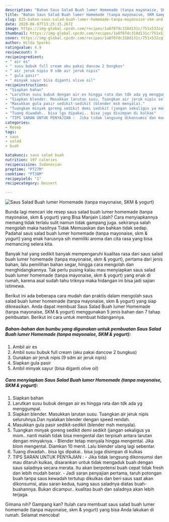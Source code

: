 ```yaml
---
description: "Bahan Saus Salad Buah lumer Homemade (tanpa mayonaise, SKM &amp;amp; yogurt) | Bahan Membuat Saus Salad Buah lumer Homemade (tanpa mayonaise, SKM &amp;amp; yogurt) Yang Enak Dan Lezat"
title: "Bahan Saus Salad Buah lumer Homemade (tanpa mayonaise, SKM &amp;amp; yogurt) | Bahan Membuat Saus Salad Buah lumer Homemade (tanpa mayonaise, SKM &amp;amp; yogurt) Yang Enak Dan Lezat"
slug: 825-bahan-saus-salad-buah-lumer-homemade-tanpa-mayonaise-skm-and-amp-yogurt-bahan-membuat-saus-salad-buah-lumer-homemade-tanpa-mayonaise-skm-and-amp-yogurt-yang-enak-dan-lezat
date: 2020-06-07T13:25:15.267Z
image: https://img-global.cpcdn.com/recipes/1a8f07dc318d131c/751x532cq70/saus-salad-buah-lumer-homemade-tanpa-mayonaise-skm-yogurt-foto-resep-utama.jpg
thumbnail: https://img-global.cpcdn.com/recipes/1a8f07dc318d131c/751x532cq70/saus-salad-buah-lumer-homemade-tanpa-mayonaise-skm-yogurt-foto-resep-utama.jpg
cover: https://img-global.cpcdn.com/recipes/1a8f07dc318d131c/751x532cq70/saus-salad-buah-lumer-homemade-tanpa-mayonaise-skm-yogurt-foto-resep-utama.jpg
author: Hilda Sparks
ratingvalue: 4.9
reviewcount: 9
recipeingredient:
- " air es"
- " susu bubuk full cream aku pakai dancow 2 bungkus"
- " air jeruk nipis 9 sdm air jeruk nipis"
- " gula pasir"
- " minyak sayur bisa diganti olive oil"
recipeinstructions:
- "Siapkan bahan"
- "Larutkan susu bubuk dengan air es hingga rata dan tdk ada yg menggumpal."
- "Siapkan blender. Masukkan larutan susu. Tuangkan air jeruk nipis seluruhnya.Dan nyalakan blender dengan speed rendah."
- "Masukkan gula pasir sedikit-sedikit (blender msh menyala)."
- "Tuangkan minyak goreng sedikit demi sedikit (jangan sekaligus ya mom.. nanti malah tidak bisa mengental dan terpisah antara larutan dengan minyaknya. Blender tetap menyala hingga mengental. Jika blom mengental. Diamkan 10 menit. Lalu blender ulang lagi sebentar."
- "Tuang diwadah.. bisa lgs dipakai.. bisa juga disimpan di kulkas"
- "TIPS SARAN UNTUK PENYAJIAN :  Jika tidak langsung dikonsumsi dan mau ditaruh kulkas, disarankan untuk tidak mengaduk buah dengan saus saladnya secara merata. Itu akan berpotensi buah cepat tidak fresh dan lebih mudah berair. Jadi saran penyajian pertama, taruh potongan buah tanpa saus kewadah tertutup dikulkas dan beri saus saat akan dikonsumsi, atau saran kedua, tuang saus saladnya diatas buah-buahannya. Bukan dicampur.. kualitas buah dan saladnya akan lebih terjaga."
categories:
- Resep
tags:
- saus
- salad
- buah

katakunci: saus salad buah 
nutrition: 197 calories
recipecuisine: Indonesian
preptime: "PT27M"
cooktime: "PT38M"
recipeyield: "1"
recipecategory: Dessert

---
```



![Saus Salad Buah lumer Homemade (tanpa mayonaise, SKM &amp; yogurt)](https://img-global.cpcdn.com/recipes/1a8f07dc318d131c/751x532cq70/saus-salad-buah-lumer-homemade-tanpa-mayonaise-skm-yogurt-foto-resep-utama.jpg)

Bunda lagi mencari ide resep saus salad buah lumer homemade (tanpa mayonaise, skm &amp; yogurt) yang Bisa Manjain Lidah? Cara menyiapkannya memang tidak terlalu sulit namun tidak gampang juga. sekiranya salah mengolah maka hasilnya Tidak Memuaskan dan bahkan tidak sedap. Padahal saus salad buah lumer homemade (tanpa mayonaise, skm &amp; yogurt) yang enak harusnya sih memiliki aroma dan cita rasa yang bisa memancing selera kita.

Banyak hal yang sedikit banyak mempengaruhi kualitas rasa dari saus salad buah lumer homemade (tanpa mayonaise, skm &amp; yogurt), pertama dari jenis bahan, lalu pemilihan bahan segar, hingga cara mengolah dan menghidangkannya. Tak perlu pusing kalau mau menyiapkan saus salad buah lumer homemade (tanpa mayonaise, skm &amp; yogurt) yang enak di rumah, karena asal sudah tahu triknya maka hidangan ini bisa jadi sajian istimewa.




Berikut ini ada beberapa cara mudah dan praktis dalam mengolah saus salad buah lumer homemade (tanpa mayonaise, skm &amp; yogurt) yang siap dikreasikan. Anda dapat membuat Saus Salad Buah lumer Homemade (tanpa mayonaise, SKM &amp; yogurt) menggunakan 5 jenis bahan dan 7 tahap pembuatan. Berikut ini cara untuk membuat hidangannya.

<!--inarticleads1-->

##### Bahan-bahan dan bumbu yang digunakan untuk pembuatan Saus Salad Buah lumer Homemade (tanpa mayonaise, SKM &amp; yogurt):

1. Ambil  air es
1. Ambil  susu bubuk full cream (aku pakai dancow 2 bungkus)
1. Gunakan  air jeruk nipis (9 sdm air jeruk nipis)
1. Siapkan  gula pasir
1. Ambil  minyak sayur (bisa diganti olive oil)




<!--inarticleads2-->

##### Cara menyiapkan Saus Salad Buah lumer Homemade (tanpa mayonaise, SKM &amp; yogurt):

1. Siapkan bahan
1. Larutkan susu bubuk dengan air es hingga rata dan tdk ada yg menggumpal.
1. Siapkan blender. Masukkan larutan susu. Tuangkan air jeruk nipis seluruhnya.Dan nyalakan blender dengan speed rendah.
1. Masukkan gula pasir sedikit-sedikit (blender msh menyala).
1. Tuangkan minyak goreng sedikit demi sedikit (jangan sekaligus ya mom.. nanti malah tidak bisa mengental dan terpisah antara larutan dengan minyaknya. - Blender tetap menyala hingga mengental. Jika blom mengental. Diamkan 10 menit. Lalu blender ulang lagi sebentar.
1. Tuang diwadah.. bisa lgs dipakai.. bisa juga disimpan di kulkas
1. TIPS SARAN UNTUK PENYAJIAN :  - Jika tidak langsung dikonsumsi dan mau ditaruh kulkas, disarankan untuk tidak mengaduk buah dengan saus saladnya secara merata. Itu akan berpotensi buah cepat tidak fresh dan lebih mudah berair. - Jadi saran penyajian pertama, taruh potongan buah tanpa saus kewadah tertutup dikulkas dan beri saus saat akan dikonsumsi, atau saran kedua, tuang saus saladnya diatas buah-buahannya. Bukan dicampur.. kualitas buah dan saladnya akan lebih terjaga.




Gimana nih? Gampang kan? Itulah cara membuat saus salad buah lumer homemade (tanpa mayonaise, skm &amp; yogurt) yang bisa Anda lakukan di rumah. Selamat mencoba!
